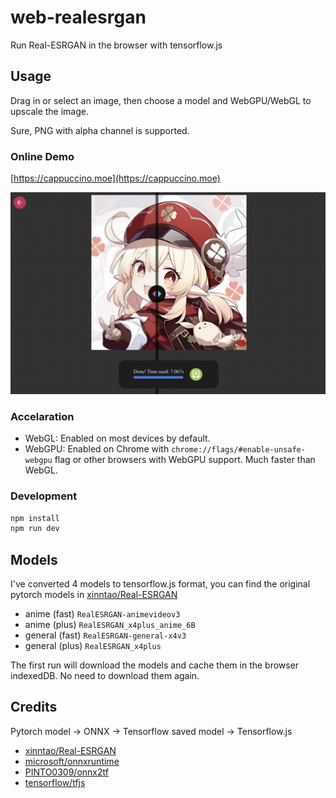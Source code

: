 # web-realesrgan

Run Real-ESRGAN in the browser with tensorflow.js

## Usage

Drag in or select an image, then choose a model and WebGPU/WebGL to upscale the image.

Sure, PNG with alpha channel is supported.

### Online Demo

[https://cappuccino.moe](https://cappuccino.moe)

![demo](./src/assets/demo.png)

### Accelaration

- WebGL: Enabled on most devices by default.
- WebGPU: Enabled on Chrome with `chrome://flags/#enable-unsafe-webgpu` flag or other browsers with WebGPU support. Much faster than WebGL.

### Development

```bash
npm install
npm run dev
```

## Models

I've converted 4 models to tensorflow.js format, you can find the original pytorch models in [xinntao/Real-ESRGAN](https://github.com/xinntao/Real-ESRGAN)

- anime (fast) `RealESRGAN-animevideov3`
- anime (plus) `RealESRGAN_x4plus_anime_6B`
- general (fast) `RealESRGAN-general-x4v3`
- general (plus) `RealESRGAN_x4plus`

The first run will download the models and cache them in the browser indexedDB. No need to download them again.

## Credits

Pytorch model -> ONNX -> Tensorflow saved model -> Tensorflow.js

- [xinntao/Real-ESRGAN](https://github.com/xinntao/Real-ESRGAN)
- [microsoft/onnxruntime](https://github.com/microsoft/onnxruntime)
- [PINTO0309/onnx2tf](https://github.com/PINTO0309/onnx2tf)
- [tensorflow/tfjs](https://github.com/tensorflow/tfjs)
